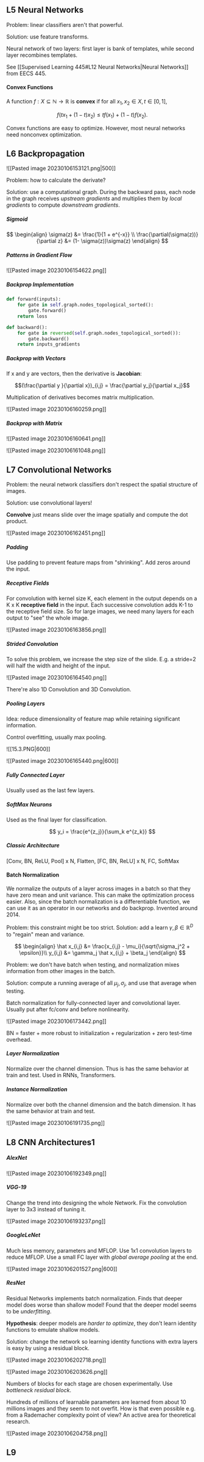 ## L5 Neural Networks

Problem: linear classifiers aren't that powerful.

Solution: use feature transforms.

Neural network of two layers: first layer is bank of templates, while second layer recombines templates.

See [[Supervised Learning 445#L12 Neural Networks|Neural Networks]] from EECS 445.

#### Convex Functions

A function $f: X \subseteq \mathbb{N} \to \mathbb{R}$ is **convex** if for all $x_1, x_2 \in X, t \in [0, 1]$,

$$
f(tx_1 + (1-t)x_2) \leq tf(x_1) + (1-t) f(x_2).
$$

Convex functions are easy to optimize. However, most neural networks need nonconvex optimization.



## L6 Backpropagation

![[Pasted image 20230106153121.png|500]]

Problem: how to calculate the derivate?

Solution: use a computational graph. During the backward pass, each node in the graph receives *upstream gradients* and multiplies them by *local gradients* to compute *downstream gradients*. 

##### Sigmoid

$$
\begin{align}
\sigma(z) &= \frac{1}{1 + e^{-x}} \\
\frac{\partial(\sigma(z))}{\partial z} &= (1- \sigma(z))\sigma(z)
\end{align}
$$

##### Patterns in Gradient Flow

![[Pasted image 20230106154622.png]]

##### Backprop Implementation

```python
def forward(inputs):
	for gate in self.graph.nodes_topological_sorted():
		gate.forward()
	return loss

def backward():
	for gate in reversed(self.graph.nodes_topological_sorted()):
		gate.backward()
	return inputs_gradients
```

##### Backprop with Vectors

If x and y are vectors, then the derivative is **Jacobian**: 

$$(\frac{\partial y }{\partial x})_{i,j} = \frac{\partial y_j}{\partial x_j}$$

Multiplication of derivatives becomes matrix multiplication.

![[Pasted image 20230106160259.png]]

##### Backprop with Matrix

![[Pasted image 20230106160641.png]]

![[Pasted image 20230106161048.png]]



## L7 Convolutional Networks

Problem: the neural network classifiers don't respect the spatial structure of images.

Solution: use convolutional layers!

**Convolve** just means slide over the image spatially and compute the dot product.

![[Pasted image 20230106162451.png]]

##### Padding

Use padding to prevent feature maps from "shrinking". Add zeros around the input.

##### Receptive Fields

For convolution with kernel size K, each element in the output depends on a K x K **receptive field** in the input. Each successive convolution adds K-1 to the receptive field size. So for large images, we need many layers for each output to "see" the whole image.

![[Pasted image 20230106163856.png]]

##### Strided Convolution

To solve this problem, we increase the step size of the slide. E.g. a stride=2 will half the width and height of the input.

![[Pasted image 20230106164540.png]]

There're also 1D Convolution and 3D Convolution.

##### Pooling Layers

Idea: reduce dimensionality of feature map while retaining significant information.

Control overfitting, usually max pooling.

![[15.3.PNG|600]]

![[Pasted image 20230106165440.png|600]]

##### Fully Connected Layer

Usually used as the last few layers.

##### SoftMax Neurons

Used as the final layer for classification.

$$
y_i = \frac{e^{z_j}}{\sum_k e^{z_k}}
$$
##### Classic Architecture

\[Conv, BN, ReLU, Pool\] x N, Flatten, \[FC, BN, ReLU\] x N, FC, SoftMax

#### Batch Normalization

We normalize the outputs of a layer across images in a batch so that they have zero mean and unit variance. This can make the optimization process easier. Also, since the batch normalization is a differentiable function, we can use it as an operator in our networks and do backprop. Invented around 2014.

Problem: this constraint might be too strict. Solution: add a learn $\gamma, \beta \in \mathbb{R}^D$ to "regain" mean and variance.

$$
\begin{align}
\hat x_{i,j} &= \frac{x_{i,j} - \mu_i}{\sqrt{\sigma_j^2 + \epsilon}}\\
y_{i,j} &= \gamma_j \hat x_{i,j} + \beta_j
\end{align}
$$

Problem: we don't have batch when testing, and normalization mixes information from other images in the batch.

Solution: compute a running average of all $\mu_j, \sigma_j$, and use that average when testing.

Batch normalization for fully-connected layer and convolutional layer. Usually put after fc/conv and before nonlinearity.

![[Pasted image 20230106173442.png]]

BN = faster + more robust to initialization + regularization + zero test-time overhead.

##### Layer Normalization

Normalize over the channel dimension. Thus is has the same behavior at train and test. Used in RNNs, Transformers.

##### Instance Normalization

Normalize over both the channel dimension and the batch dimension. It has the same behavior at train and test.

![[Pasted image 20230106191735.png]]



## L8 CNN Architectures1

##### AlexNet

![[Pasted image 20230106192349.png]]

##### VGG-19

Change the trend into designing the whole Network. Fix the convolution layer to 3x3 instead of tuning it.

![[Pasted image 20230106193237.png]]

##### GoogleLeNet

Much less memory, parameters and MFLOP. Use 1x1 convolution layers to reduce MFLOP. Use a small FC layer with *global average pooling* at the end.

![[Pasted image 20230106201527.png|600]]

##### ResNet

Residual Networks implements batch normalization. Finds that deeper model does worse than shallow model! Found that the deeper model seems to be *underfitting*.

**Hypothesis**: deeper models are *harder to optimize*, they don't learn identity functions to emulate shallow models.

Solution: change the network so learning identity functions with extra layers is easy by using  a residual block.

![[Pasted image 20230106202718.png]]

![[Pasted image 20230106203626.png]]

Numbers of blocks for each stage are chosen experimentally. Use *bottleneck residual block*.

Hundreds of millions of learnable parameters are learned from about 10 millions images and they seem to not overfit. How is that even possible e.g. from a Rademacher complexity point of view? An active area for theoretical research.

![[Pasted image 20230106204758.png]]



## L9